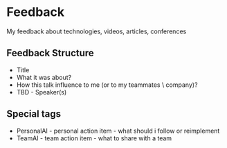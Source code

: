 # Feedback
My feedback about technologies, videos, articles, conferences

## Feedback Structure
* Title
* What it was about?
* How this talk influence to me (or to my teammates \ company)?
* TBD - Speaker(s)

## Special tags
* PersonalAI - personal action item - what should i follow or reimplement
* TeamAI - team action item - what to share with a team